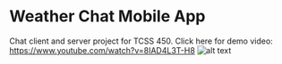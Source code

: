 # Weather Chat Mobile App
Chat client and server project for TCSS 450.
Click here for demo video: https://www.youtube.com/watch?v=8IAD4L3T-H8
![alt text](https://github.com/[arsen15]/[Team-8-TCSS-450]/blob/[hopethisworks]/HomePage.jpg?raw=true)

